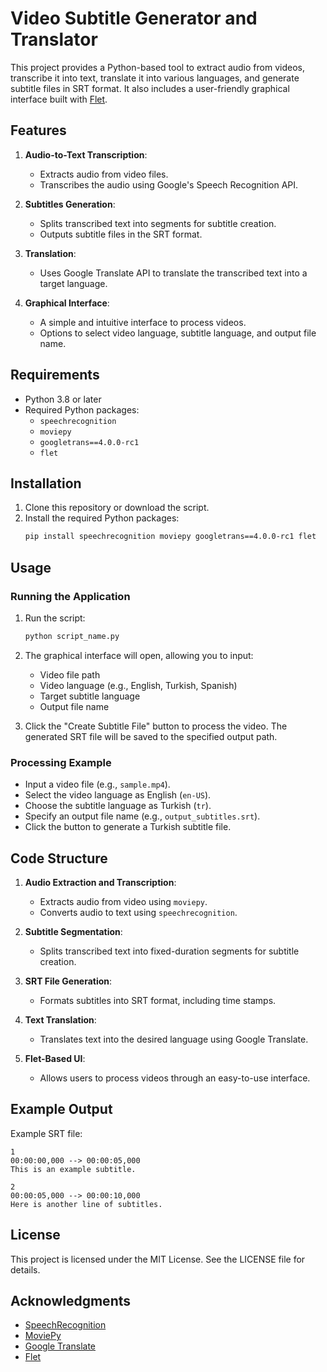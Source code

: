 # Video Subtitle Generator and Translator

This project provides a Python-based tool to extract audio from videos, transcribe it into text, translate it into various languages, and generate subtitle files in SRT format. It also includes a user-friendly graphical interface built with [Flet](https://flet.dev/).

## Features

1. **Audio-to-Text Transcription**:
   - Extracts audio from video files.
   - Transcribes the audio using Google's Speech Recognition API.

2. **Subtitles Generation**:
   - Splits transcribed text into segments for subtitle creation.
   - Outputs subtitle files in the SRT format.

3. **Translation**:
   - Uses Google Translate API to translate the transcribed text into a target language.

4. **Graphical Interface**:
   - A simple and intuitive interface to process videos.
   - Options to select video language, subtitle language, and output file name.

## Requirements

- Python 3.8 or later
- Required Python packages:
  - `speechrecognition`
  - `moviepy`
  - `googletrans==4.0.0-rc1`
  - `flet`

## Installation

1. Clone this repository or download the script.
2. Install the required Python packages:
   ```bash
   pip install speechrecognition moviepy googletrans==4.0.0-rc1 flet
   ```

## Usage

### Running the Application

1. Run the script:
   ```bash
   python script_name.py
   ```
2. The graphical interface will open, allowing you to input:
   - Video file path
   - Video language (e.g., English, Turkish, Spanish)
   - Target subtitle language
   - Output file name

3. Click the "Create Subtitle File" button to process the video. The generated SRT file will be saved to the specified output path.

### Processing Example

- Input a video file (e.g., `sample.mp4`).
- Select the video language as English (`en-US`).
- Choose the subtitle language as Turkish (`tr`).
- Specify an output file name (e.g., `output_subtitles.srt`).
- Click the button to generate a Turkish subtitle file.

## Code Structure

1. **Audio Extraction and Transcription**:
   - Extracts audio from video using `moviepy`.
   - Converts audio to text using `speechrecognition`.

2. **Subtitle Segmentation**:
   - Splits transcribed text into fixed-duration segments for subtitle creation.

3. **SRT File Generation**:
   - Formats subtitles into SRT format, including time stamps.

4. **Text Translation**:
   - Translates text into the desired language using Google Translate.

5. **Flet-Based UI**:
   - Allows users to process videos through an easy-to-use interface.

## Example Output

Example SRT file:
```srt
1
00:00:00,000 --> 00:00:05,000
This is an example subtitle.

2
00:00:05,000 --> 00:00:10,000
Here is another line of subtitles.
```

## License

This project is licensed under the MIT License. See the LICENSE file for details.

## Acknowledgments

- [SpeechRecognition](https://pypi.org/project/SpeechRecognition/)
- [MoviePy](https://zulko.github.io/moviepy/)
- [Google Translate](https://cloud.google.com/translate/docs)
- [Flet](https://flet.dev/)


